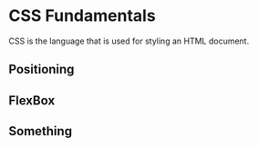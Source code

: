 # CSS Fundamentals

CSS is the language that is used for styling an HTML document.

## Positioning

## FlexBox

## Something
